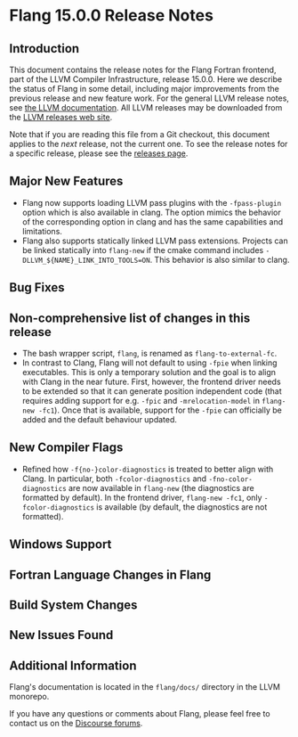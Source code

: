 # Flang 15.0.0 Release Notes

## Introduction

This document contains the release notes for the Flang Fortran frontend,
part of the LLVM Compiler Infrastructure, release 15.0.0. Here we
describe the status of Flang in some detail, including major
improvements from the previous release and new feature work. For the
general LLVM release notes, see [the LLVM
documentation](https://llvm.org/docs/ReleaseNotes.html). All LLVM
releases may be downloaded from the [LLVM releases web
site](https://llvm.org/releases/).

Note that if you are reading this file from a Git checkout, this
document applies to the *next* release, not the current one. To see the
release notes for a specific release, please see the [releases
page](https://llvm.org/releases/).

## Major New Features

* Flang now supports loading LLVM pass plugins with the `-fpass-plugin` option
  which is also available in clang. The option mimics the behavior of the
  corresponding option in clang and has the same capabilities and limitations.
* Flang also supports statically linked LLVM pass extensions. Projects can be
  linked statically into `flang-new` if the cmake command includes
  `-DLLVM_${NAME}_LINK_INTO_TOOLS=ON`. This behavior is also similar to clang.

## Bug Fixes

## Non-comprehensive list of changes in this release
* The bash wrapper script, `flang`, is renamed as `flang-to-external-fc`.
* In contrast to Clang, Flang will not default to using `-fpie` when linking
  executables. This is only a temporary solution and the goal is to align with
  Clang in the near future. First, however, the frontend driver needs to be
  extended so that it can generate position independent code (that requires
  adding support for e.g. `-fpic` and `-mrelocation-model` in `flang-new
  -fc1`). Once that is available, support for the `-fpie` can officially be
  added and the default behaviour updated.

## New Compiler Flags
* Refined how `-f{no-}color-diagnostics` is treated to better align with Clang.
  In particular, both `-fcolor-diagnostics` and `-fno-color-diagnostics` are
  now available in `flang-new` (the diagnostics are formatted by default). In
  the frontend driver, `flang-new -fc1`, only `-fcolor-diagnostics` is
  available (by default, the diagnostics are not formatted).

## Windows Support

## Fortran Language Changes in Flang

## Build System Changes

## New Issues Found


## Additional Information

Flang's documentation is located in the `flang/docs/` directory in the
LLVM monorepo.

If you have any questions or comments about Flang, please feel free to
contact us on the [Discourse 
forums](https://discourse.llvm.org/c/subprojects/flang/33).
